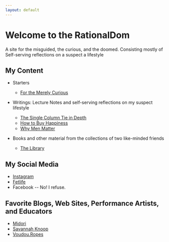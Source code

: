 ```yaml
---
layout: default
---
```


# Welcome to the RationalDom #

<p>A site for the misguided, the curious, and the doomed. Consisting mostly of Self-serving reflections on a suspect a lifestyle</p>

## My Content

* Starters
  * [For the Merely Curious](https://rationaldom.com/start)


* Writings: Lecture Notes and self-serving reflections on my suspect lifestyle
  * [The Single Column Tie in Depth](https://rationaldom.com/private/notes_sct.html)
  * [How to Buy Happiness](https://rationaldaddy.com/2016/09/03/how-to-buy-happiness/)
  * [Why Men Matter](https://rationaldaddy.com/2016/12/13/why-men-matter/)


* Books and other material from the collections of two like-minded friends
    * [The Library](https://rationaldom.com/library)


## My Social Media

* [Instagram](http://www.instagram.com/badDadditude)
* [Fetlife](http://fetlife.com/badDadditude)
* Facebook -- No! I refuse.

## Favorite Blogs, Web Sites, Performance Artists, and Educators

* [Midori](http://www.ranshin.com)
* [Savannah Knoop](https://www.savannahknoop.net)
* [Voudou.Ropes](https://anastasiamif.wixsite.com/mysite)
